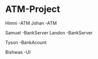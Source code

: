 # ATM-Project
Himni   -ATM 
Johan   -ATM

Samuel  -BankServer
Landon  -BankServer

Tyson   -BankAcount

Bishwas -UI
